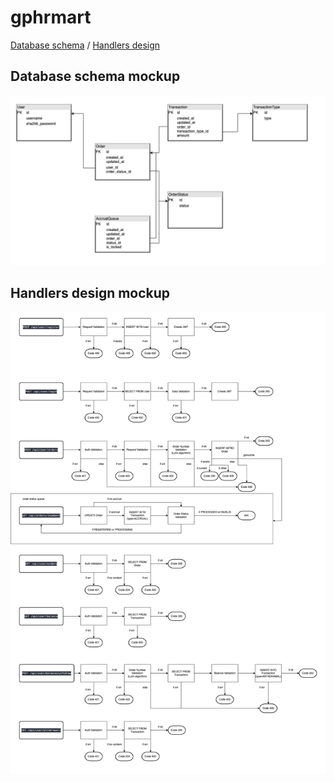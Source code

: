 # gphrmart

[Database schema](#database-schema-mockup) /
[Handlers design](#handlers-design-mockup)

## Database schema mockup

![image](https://raw.githubusercontent.com/avtorsky/gphrmart/dev/internal/static/schema-db.png)

## Handlers design mockup

![image](https://raw.githubusercontent.com/avtorsky/gphrmart/dev/internal/static/schema-handlers.png)
